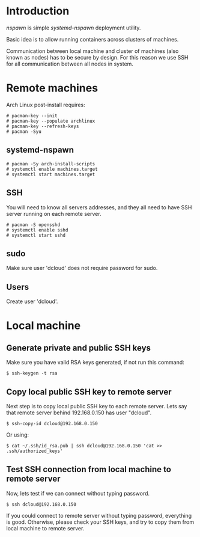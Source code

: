 # Introduction
*nspawn* is simple *systemd-nspawn* deployment utility.

Basic idea is to allow running containers across clusters of machines.

Communication between local machine and cluster of machines (also known as nodes) has to be secure by design. For this reason we use SSH for all communication between all nodes in system. 


# Remote machines

Arch Linux post-install requires:
```
# pacman-key --init
# pacman-key --populate archlinux
# pacman-key --refresh-keys
# pacman -Syu
```

## systemd-nspawn

```
# pacman -Sy arch-install-scripts
# systemctl enable machines.target
# systemctl start machines.target
```

## SSH

You will need to know all servers addresses, and they all need to have SSH server running on each remote server.

```
# pacman -S opensshd
# systemctl enable sshd
# systemctl start sshd
```

## sudo

Make sure user 'dcloud' does not require password for sudo.

## Users

Create user 'dcloud'.


# Local machine

## Generate private and public SSH keys

Make sure you have valid RSA keys generated, if not run this command:

```
$ ssh-keygen -t rsa
```

## Copy local public SSH key to remote server

Next step is to copy local public SSH key to each remote server. Lets say that remote server behind 192.168.0.150 has user "dcloud".

```
$ ssh-copy-id dcloud@192.168.0.150
```

Or using:

```
$ cat ~/.ssh/id_rsa.pub | ssh dcloud@192.168.0.150 'cat >> .ssh/authorized_keys'
```

## Test SSH connection from local machine to remote server
Now, lets test if we can connect without typing password.

```
$ ssh dcloud@192.168.0.150
```

If you could connect to remote server without typing password, everything is good. Otherwise, please check your SSH keys, and try to copy them from local machine to remote server.

